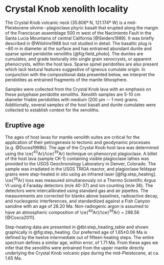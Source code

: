 # Crystal Knob xenolith locality

The Crystal Knob volcanic neck (35.806º N, 121.174º W) is a mid-Pleistocene
olivine--plagioclase phyric basalt that erupted along the margin of the
Franciscan assemblage 500 m west of the Nacimiento Fault in the Santa Lucia
Mountains of central California [@Seiders1989]. It was briefly described in
@Wilshire1988 but not studied in detail. The basaltic plug is ~80
m in diameter at the surface and has entrained abundant dunite and sparse
spinel peridotite xenoliths [@fig:field_photo]. The dunites are cumulates, and
grade texturally into single grain xenocrysts, or apparent
phenocrysts, within the host lava. Sparse spinel
peridotites are also present which lack textural
features suggestive of igneous cumulate origin. In conjunction with the
compositional data presented below, we interpret the peridotites as
entrained fragments of the mantle lithosphere.

Samples were collected from the Crystal Knob lava with an
emphasis on these polyphase peridotite xenoliths.
Xenolith samples are 5-10 cm diameter friable peridotites with medium (200 µm -- 1 mm)
grains. Additionally, several samples of the host basalt and dunite cumulates were
collected to establish context for the xenoliths.

## Eruptive age

The ages of host lavas for mantle xenolith suites are critical for the
application of their petrogenesis to tectonic and geodynamic processes
[e.g. @Ducea1998b].
The age of the Crystal Knob host lava was determined
using the \ce{$^{40}$Ar}/\ce{$^{39}$Ar} technique on phenocryst
plagioclase. A billet
of the host lava (sample CK-1) containing visible plagioclase
lathes was provided to the USGS Geochronology
Laboratory in Denver, Colorado. The sample was irradiated in the USGS
TRIGA reactor, and plagioclase feldspar grains were step-heated *in situ*
using an infrared laser [@fig:step_heating]. \ce{$^{39}$Ar} loss was
measured simultaneously on a Thermo Scientific Argus VI using 4 Faraday
detectors (m/e 40-37) and ion counting (m/e 36). The detectors were
intercalibrated using standard gas and air pipettes. The measurements
are corrected for blanks above baselines, radioactive decay, and
nucleogenic interferences, and standardized against a Fish Canyon
sanidine with an age of 28.20 Ma. Non-radiogenic argon is assumed to have
an atmospheric composition of \ce{$^{40}$Ar}/\ce{$^{39}$Ar} = 298.56 [@Cosca2011].

Step-heating data are presented in @tbl:step_heating_table
and shown graphically in @fig:step_heating.
Our preferred age of 1.65±0.06 Ma is defined
by the twelve intermediate out of fifteen heating steps. The
entire spectrum defines a similar age, within error, of 1.71 Ma. From
these ages we infer that the xenoliths were entrained
from the upper mantle directly underlying the Crystal
Knob volcanic pipe during the mid-Pleistocene, at ca. 1.65 Ma.

<!--[[step_heating]]-->

